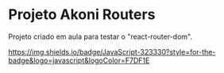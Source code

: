 # Projeto Akoni Routers

Projeto criado em aula para testar o "react-router-dom".

https://img.shields.io/badge/JavaScript-323330?style=for-the-badge&logo=javascript&logoColor=F7DF1E
